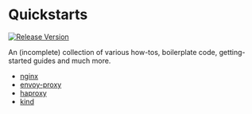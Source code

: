 # Quickstarts

[![Release Version](https://img.shields.io/badge/Release-v1.0.3-blue.svg)](https://shields.io/)

An (incomplete) collection of various how-tos, boilerplate code, getting-started guides and much more.

- [nginx](nginx/README.md)
- [envoy-proxy](envoy/README.md)
- [haproxy](haproxy/README.md)
- [kind](kind/kind.md)
